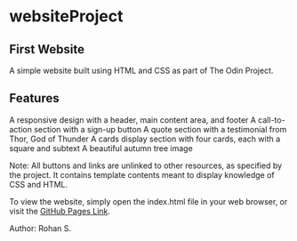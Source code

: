 # websiteProject

## First Website
A simple website built using HTML and CSS as part of The Odin Project.

## Features
A responsive design with a header, main content area, and footer
A call-to-action section with a sign-up button
A quote section with a testimonial from Thor, God of Thunder
A cards display section with four cards, each with a square and subtext
A beautiful autumn tree image

Note: All buttons and links are unlinked to other resources, as specified by the project. It contains template contents meant to display knowledge of CSS and HTML.

To view the website, simply open the index.html file in your web browser, or visit the [GitHub Pages Link](rohansh2017.github.io/websiteProject). 

Author:
Rohan S.
